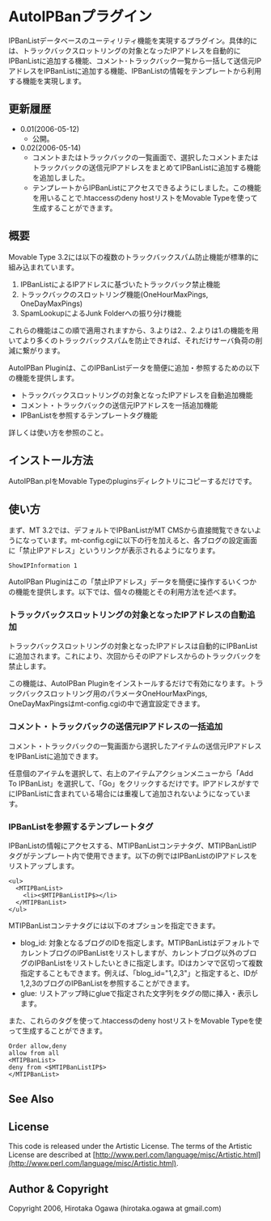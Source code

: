 # AutoIPBanプラグイン

IPBanListデータベースのユーティリティ機能を実現するプラグイン。具体的には、トラックバックスロットリングの対象となったIPアドレスを自動的にIPBanListに追加する機能、コメント･トラックバック一覧から一括して送信元IPアドレスをIPBanListに追加する機能、IPBanListの情報をテンプレートから利用する機能を実現します。

## 更新履歴

 * 0.01(2006-05-12)
   * 公開。
 * 0.02(2006-05-14)
   * コメントまたはトラックバックの一覧画面で、選択したコメントまたはトラックバックの送信元IPアドレスをまとめてIPBanListに追加する機能を追加しました。
   * テンプレートからIPBanListにアクセスできるようにしました。この機能を用いることで.htaccessのdeny hostリストをMovable Typeを使って生成することができます。

## 概要

Movable Type 3.2には以下の複数のトラックバックスパム防止機能が標準的に組み込まれています。

 1. IPBanListによるIPアドレスに基づいたトラックバック禁止機能
 1. トラックバックのスロットリング機能(OneHourMaxPings, OneDayMaxPings)
 1. SpamLookupによるJunk Folderへの振り分け機能

これらの機能はこの順で適用されますから、3.よりは2.、2.よりは1.の機能を用いてより多くのトラックバックスパムを防止できれば、それだけサーバ負荷の削減に繋がります。

AutoIPBan Pluginは、このIPBanListデータを簡便に追加・参照するための以下の機能を提供します。

 * トラックバックスロットリングの対象となったIPアドレスを自動追加機能
 * コメント・トラックバックの送信元IPアドレスを一括追加機能
 * IPBanListを参照するテンプレートタグ機能

詳しくは使い方を参照のこと。

## インストール方法

AutoIPBan.plをMovable Typeのpluginsディレクトリにコピーするだけです。

## 使い方

まず、MT 3.2では、デフォルトでIPBanListがMT CMSから直接閲覧できないようになっています。mt-config.cgiに以下の行を加えると、各ブログの設定画面に「禁止IPアドレス」というリンクが表示されるようになります。

    ShowIPInformation 1

AutoIPBan Pluginはこの「禁止IPアドレス」データを簡便に操作するいくつかの機能を提供します。以下では、個々の機能とその利用方法を述べます。

### トラックバックスロットリングの対象となったIPアドレスの自動追加

トラックバックスロットリングの対象となったIPアドレスは自動的にIPBanListに追加されます。これにより、次回からそのIPアドレスからのトラックバックを禁止します。

この機能は、AutoIPBan Pluginをインストールするだけで有効になります。トラックバックスロットリング用のパラメータOneHourMaxPings, OneDayMaxPingsはmt-config.cgiの中で適宜設定できます。

### コメント・トラックバックの送信元IPアドレスの一括追加

コメント・トラックバックの一覧画面から選択したアイテムの送信元IPアドレスをIPBanListに追加できます。

任意個のアイテムを選択して、右上のアイテムアクションメニューから「Add To IPBanList」を選択して、「Go」をクリックするだけです。IPアドレスがすでにIPBanListに含まれている場合には重複して追加されないようになっています。

### IPBanListを参照するテンプレートタグ

IPBanListの情報にアクセスする、MTIPBanListコンテナタグ、MTIPBanListIPタグがテンプレート内で使用できます。以下の例ではIPBanListのIPアドレスをリストアップします。

    <ul>
      <MTIPBanList>
        <li><$MTIPBanListIP$></li>
      </MTIPBanList>
    </ul>

MTIPBanListコンテナタグには以下のオプションを指定できます。

 * blog_id: 対象となるブログのIDを指定します。MTIPBanListはデフォルトでカレントブログのIPBanListをリストしますが、カレントブログ以外のブログのIPBanListをリストしたいときに指定します。IDはカンマで区切って複数指定することもできます。例えば、「blog_id="1,2,3"」と指定すると、IDが1,2,3のブログのIPBanListを参照することができます。
 * glue: リストアップ時にglueで指定された文字列をタグの間に挿入・表示します。

また、これらのタグを使って.htaccessのdeny hostリストをMovable Typeを使って生成することができます。

    Order allow,deny
    allow from all
    <MTIPBanList>
    deny from <$MTIPBanListIP$>
    </MTIPBanList>

## See Also

## License

This code is released under the Artistic License. The terms of the Artistic License are described at [http://www.perl.com/language/misc/Artistic.html](http://www.perl.com/language/misc/Artistic.html).

## Author & Copyright

Copyright 2006, Hirotaka Ogawa (hirotaka.ogawa at gmail.com)
